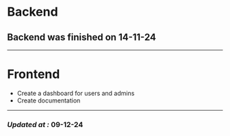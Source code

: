 # Backend

## Backend was finished on 14-11-24

---

# Frontend

- Create a dashboard for users and admins
- Create documentation

---

### **_Updated at :_** 09-12-24
